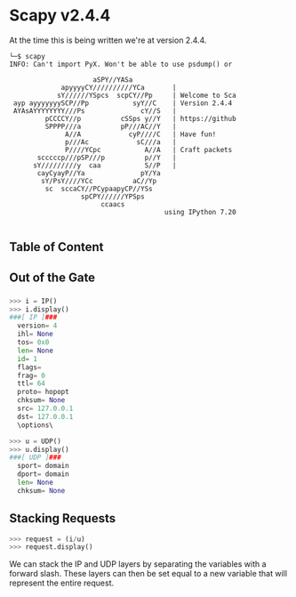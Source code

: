 # Scapy v2.4.4

At the time this is being written we're at version 2.4.4.

```
└─$ scapy                        
INFO: Can't import PyX. Won't be able to use psdump() or 
                                      
                     aSPY//YASa       
             apyyyyCY//////////YCa       |
            sY//////YSpcs  scpCY//Pp     | Welcome to Sca
 ayp ayyyyyyySCP//Pp           syY//C    | Version 2.4.4
 AYAsAYYYYYYYY///Ps              cY//S   |
         pCCCCY//p          cSSps y//Y   | https://github
         SPPPP///a          pP///AC//Y   |
              A//A            cyP////C   | Have fun!
              p///Ac            sC///a   |
              P////YCpc           A//A   | Craft packets 
       scccccp///pSP///p          p//Y   |               
      sY/////////y  caa           S//P   |
       cayCyayP//Ya              pY/Ya
        sY/PsY////YCc          aC//Yp 
         sc  sccaCY//PCypaapyCP//YSs  
                  spCPY//////YPSps    
                       ccaacs         
                                       using IPython 7.20
                                       
```

## Table of Content

## Out of the Gate

###


```python
>>> i = IP()
>>> i.display()
###[ IP ]### 
  version= 4
  ihl= None
  tos= 0x0
  len= None
  id= 1
  flags= 
  frag= 0
  ttl= 64
  proto= hopopt
  chksum= None
  src= 127.0.0.1
  dst= 127.0.0.1
  \options\ 

>>> u = UDP()
>>> u.display()
###[ UDP ]### 
  sport= domain
  dport= domain
  len= None
  chksum= None
```

## Stacking Requests

```python
>>> request = (i/u)
>>> request.display()
```

We can stack the IP and UDP layers by separating the variables with a forward slash. These layers can then be set equal to a new variable that will represent the entire request.
